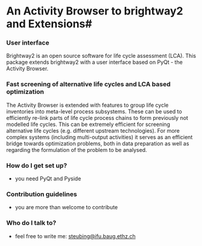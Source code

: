 # An Activity Browser to brightway2 and Extensions#

### User interface ###
Brightway2 is an open source software for life cycle assessment (LCA). This package extends brightway2 with a user interface based on PyQt - the Activity Browser.

### Fast screening of alternative life cycles and LCA based optimization ###
The Activity Browser is extended with features to group life cycle inventories into meta-level process subsystems. These can be used to efficiently re-link parts of life cycle process chains to form previously not modelled life cycles. This can be extremely efficient for screening alternative life cycles (e.g. different upstream technologies). For more complex systems (including multi-output activities) it serves as an efficient bridge towards optimization problems, both in data preparation as well as regarding the formulation of the problem to be analysed. 

### How do I get set up? ###

* you need PyQt and Pyside

### Contribution guidelines ###

* you are more than welcome to contribute

### Who do I talk to? ###

* feel free to write me: steubing@ifu.baug.ethz.ch